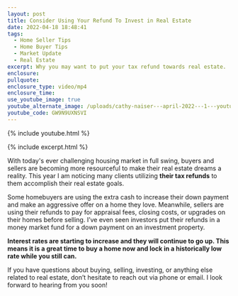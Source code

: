 ```yaml
---
layout: post
title: Consider Using Your Refund To Invest in Real Estate
date: 2022-04-18 18:48:41
tags:
  - Home Seller Tips
  - Home Buyer Tips
  - Market Update
  - Real Estate
excerpt: Why you may want to put your tax refund towards real estate.
enclosure:
pullquote:
enclosure_type: video/mp4
enclosure_time:
use_youtube_image: true
youtube_alternate_image: /uploads/cathy-naiser---april-2022---1---youtube.jpg
youtube_code: GW9N9UXNSVI
---
```

{% include youtube.html %}

{% include excerpt.html %}

With today's ever challenging housing market in full swing, buyers and sellers are becoming more resourceful to make their real estate dreams a reality. This year I am noticing many clients utilizing **their tax refunds** to them accomplish their real estate goals.

Some homebuyers are using the extra cash to increase their down payment and make an aggressive offer on a home they love. Meanwhile, sellers are using their refunds to pay for appraisal fees, closing costs, or upgrades on their homes before selling. I’ve even seen investors put their refunds in a money market fund for a down payment on an investment property.&nbsp;

**Interest rates are starting to increase and they will continue to go up. This means it is a great time to buy a home now and lock in a historically low rate while you still can.**

If you have questions about buying, selling, investing, or anything else related to real estate, don’t hesitate to reach out via phone or email. I look forward to hearing from you soon\!
